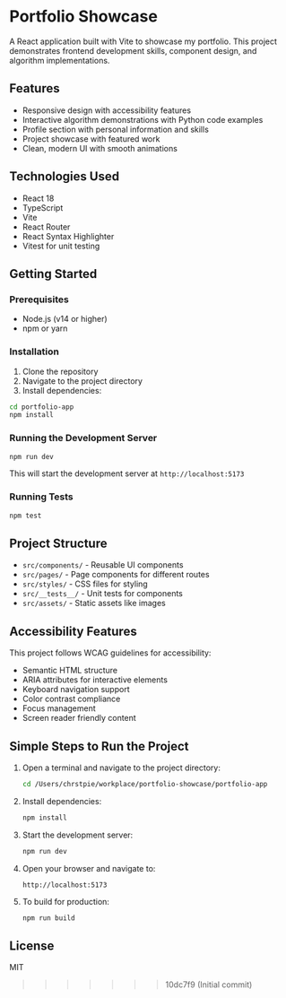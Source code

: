 # Portfolio Showcase

A React application built with Vite to showcase my portfolio. This project demonstrates frontend development skills, component design, and algorithm implementations.

## Features

- Responsive design with accessibility features
- Interactive algorithm demonstrations with Python code examples
- Profile section with personal information and skills
- Project showcase with featured work
- Clean, modern UI with smooth animations

## Technologies Used

- React 18
- TypeScript
- Vite
- React Router
- React Syntax Highlighter
- Vitest for unit testing

## Getting Started

### Prerequisites

- Node.js (v14 or higher)
- npm or yarn

### Installation

1. Clone the repository
2. Navigate to the project directory
3. Install dependencies:

```bash
cd portfolio-app
npm install
```

### Running the Development Server

```bash
npm run dev
```

This will start the development server at `http://localhost:5173`

### Running Tests

```bash
npm test
```

## Project Structure

- `src/components/` - Reusable UI components
- `src/pages/` - Page components for different routes
- `src/styles/` - CSS files for styling
- `src/__tests__/` - Unit tests for components
- `src/assets/` - Static assets like images

## Accessibility Features

This project follows WCAG guidelines for accessibility:

- Semantic HTML structure
- ARIA attributes for interactive elements
- Keyboard navigation support
- Color contrast compliance
- Focus management
- Screen reader friendly content

## Simple Steps to Run the Project

1. Open a terminal and navigate to the project directory:
   ```bash
   cd /Users/chrstpie/workplace/portfolio-showcase/portfolio-app
   ```

2. Install dependencies:
   ```bash
   npm install
   ```

3. Start the development server:
   ```bash
   npm run dev
   ```

4. Open your browser and navigate to:
   ```
   http://localhost:5173
   ```

5. To build for production:
   ```bash
   npm run build
   ```

## License

MIT
>>>>>>> 10dc7f9 (Initial commit)
